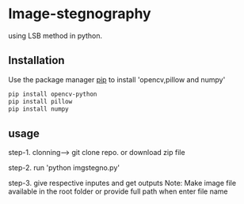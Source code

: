 # Image-stegnography
using LSB method in python.

## Installation 
Use the package manager [pip](https://pip.pypa.io/en/stable/) to install 'opencv,pillow and numpy'
```bash
pip install opencv-python
pip install pillow
pip install numpy
```
## usage


step-1. clonning--> git clone repo. or download zip file  

step-2. run 'python imgstegno.py'

step-3. give respective inputes and get outputs
   Note: Make image file available in the root folder or provide full path when enter file name
